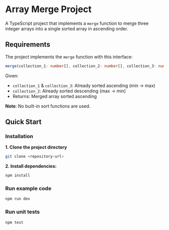 # Array Merge Project

A TypeScript project that implements a `merge` function to merge three integer arrays into a single sorted array in ascending order.

## Requirements

The project implements the `merge` function with this interface:

```typescript
merge(collection_1: number[], collection_2: number[], collection_3: number[]): number[]
```

Given:

- `collection_1` & `collection_3`: Already sorted ascending (min → max)
- `collection_2`: Already sorted descending (max → min)
- Returns: Merged array sorted ascending

**Note**: No built-in sort functions are used.

## Quick Start

### Installation

**1. Clone the project directory**

```bash
git clone <repository-url>
```

**2. Install dependencies:**

```bash
npm install
```

### Run example code

```bash
npm run dev
```

### Run unit tests

```bash
npm test
```
